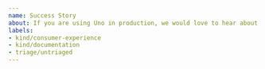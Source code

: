```yaml
---
name: Success Story
about: If you are using Uno in production, we would love to hear about it.
labels:
- kind/consumer-experience
- kind/documentation
- triage/untriaged
---
```


<!-- STOP -- PLEASE READ!

We 💖 to hear about how, where and what you're doing with Uno. Sharing this information is one of the kindest things you can do in open-source and the maintainers love hearing about success stories. Instead of raising a new GitHub issue could you please comment in the existing thread?

https://github.com/nventive/Uno/issues/18#issuecomment-494887105

If you are feeling extra generous, how about authoring up a blog post and then letting us know about it so that we can retweet it?

Thank-you!

